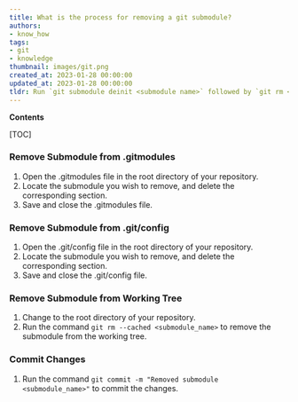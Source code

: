 ```yaml
---
title: What is the process for removing a git submodule?
authors:
- know_how
tags:
- git
- knowledge
thumbnail: images/git.png
created_at: 2023-01-28 00:00:00
updated_at: 2023-01-28 00:00:00
tldr: Run `git submodule deinit <submodule name>` followed by `git rm <submodule name>` and finally `git commit -m `Removed submodule <submodule name>``.
---
```


**Contents**

[TOC]

### Remove Submodule from .gitmodules
1. Open the .gitmodules file in the root directory of your repository.
2. Locate the submodule you wish to remove, and delete the corresponding section.
3. Save and close the .gitmodules file.

### Remove Submodule from .git/config
1. Open the .git/config file in the root directory of your repository.
2. Locate the submodule you wish to remove, and delete the corresponding section.
3. Save and close the .git/config file.

### Remove Submodule from Working Tree
1. Change to the root directory of your repository.
2. Run the command `git rm --cached <submodule_name>` to remove the submodule from the working tree.

### Commit Changes
1. Run the command `git commit -m "Removed submodule <submodule_name>"` to commit the changes.

